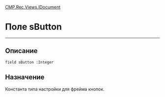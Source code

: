﻿---
Link: CMP.Rec.Views.IDocument.@sButton
---

<!---  Навигация
[Имя проекта](#) :
-->
[CMP.Rec.Views.IDocument](Default)

# Поле sButton
---

## Описание

    field sButton :Integer

<!--
## Аргументы{#Args}

### Аргумент1

Описание аргумента 1
-->

## Назначение

Константа типа настройки для фрейма кнопок.

<!--
## Пример

    sButton...
-->


